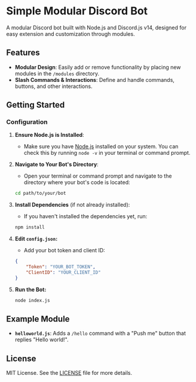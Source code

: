 # Simple Modular Discord Bot

A modular Discord bot built with Node.js and Discord.js v14, designed for easy extension and customization through modules.

## Features

- **Modular Design**: Easily add or remove functionality by placing new modules in the `/modules` directory.
- **Slash Commands & Interactions**: Define and handle commands, buttons, and other interactions.

## Getting Started

### Configuration

1. **Ensure Node.js is Installed**:

   - Make sure you have [Node.js](https://nodejs.org/) installed on your system. You can check this by running `node -v` in your terminal or command prompt.

2. **Navigate to Your Bot's Directory**:

   - Open your terminal or command prompt and navigate to the directory where your bot's code is located:

   ```bash
   cd path/to/your/bot
   ```

3. **Install Dependencies** (if not already installed):

   - If you haven't installed the dependencies yet, run:

   ```bash
   npm install
   ```

4. **Edit `config.json`:**

   - Add your bot token and client ID:

   ```json
   {
       "Token": "YOUR_BOT_TOKEN",
       "ClientID": "YOUR_CLIENT_ID"
   }
   ```

5. **Run the Bot:**

   ```bash
   node index.js
   ```

## Example Module

- **`helloworld.js`**: Adds a `/hello` command with a "Push me" button that replies "Hello world!".

## License

MIT License. See the [LICENSE](LICENSE) file for more details.
